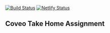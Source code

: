 [![Build Status](https://travis-ci.com/gboyegadada/connoisseurjs.svg?token=kWsW2pqG86CpBXZyuBHc&branch=master)](https://travis-ci.com/gboyegadada/connoisseurjs) [![Netlify Status](https://api.netlify.com/api/v1/badges/3aba018f-2451-4b74-be60-5245fdc74be0/deploy-status)](https://app.netlify.com/sites/jovial-golick-376158/deploys)

## Coveo Take Home Assignment